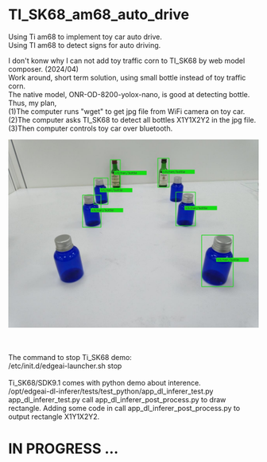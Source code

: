 # TI_SK68_am68_auto_drive
Using Ti am68 to implement toy car auto drive.  
Using TI am68 to detect signs for auto driving.  

I don't konw why I can not add toy traffic corn to TI_SK68 by web model composer. (2024/04)  
Work around, short term solution, using small bottle instead of toy traffic corn.  
The native model, ONR-OD-8200-yolox-nano, is good at detecting bottle.  
Thus, my plan,  
(1)The computer runs "wget" to get jpg file from WiFi camera on toy car.   
(2)The computer asks TI_SK68 to detect all bottles X1Y1X2Y2 in the jpg file.  
(3)Then computer controls toy car over bluetooth.  

![pic](pic/pic1.jpg)<br><br><br>

The command to stop Ti_SK68 demo:  
/etc/init.d/edgeai-launcher.sh stop  
<br>
Ti_SK68/SDK9.1 comes with python demo about interence.  
/opt/edgeai-dl-inferer/tests/test_python/app_dl_inferer_test.py
<br>
app_dl_inferer_test.py call app_dl_inferer_post_process.py to draw rectangle.
Adding some code in call app_dl_inferer_post_process.py to output rectangle X1Y1X2Y2.
<br>

# IN PROGRESS ...
